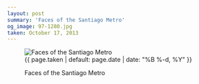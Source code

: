 ```yaml
---
layout: post
summary: 'Faces of the Santiago Metro'
og_image: 97-1280.jpg
taken: October 17, 2013
---
```


<figure class="post" data-src="{{ site.assets_url }}/{{ page.og_image }}">
<img alt="Faces of the Santiago Metro" sizes="(min-width: 700px) 50vw, calc(100vw - 2rem)" src="{{ site.assets_url }}/97-640.jpg" srcset="{{ site.assets_url }}/97-1280.jpg 1280w, {{ site.assets_url }}/97-960.jpg 960w, {{ site.assets_url }}/97-640.jpg 640w, {{ site.assets_url }}/97-320.jpg 320w"/>
<figcaption>
<time>{{ page.taken | default: page.date | date: "%B %-d, %Y" }}</time>
<p>Faces of the Santiago Metro</p>
</figcaption>
</figure>
